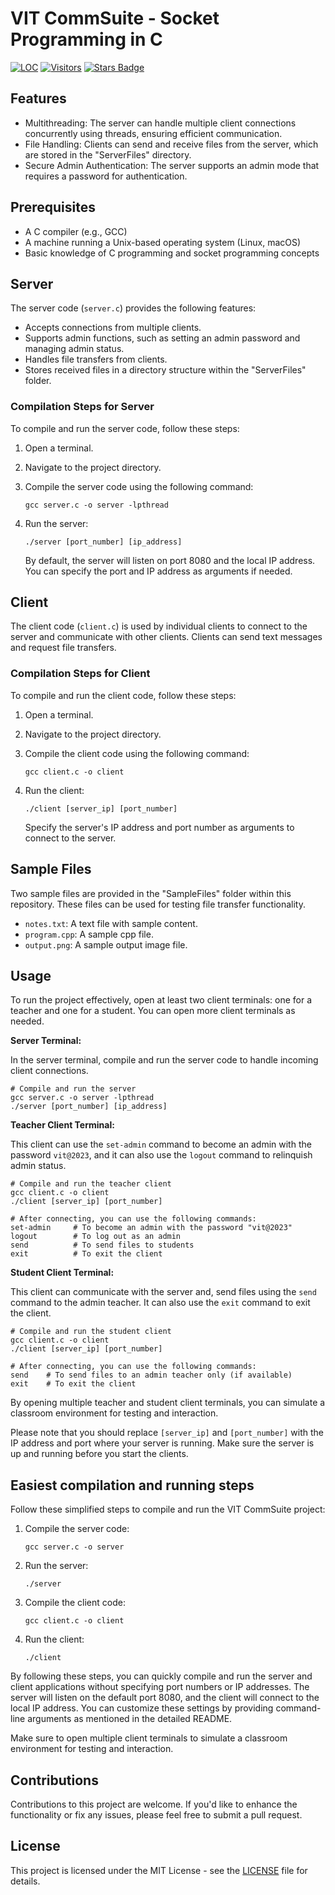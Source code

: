 # VIT CommSuite - Socket Programming in C
<a href="https://github.com/AtharvaKulkarniIT/VIT-CommSuite-socket-in-C"><img src="https://sloc.xyz/github/AtharvaKulkarniIT/VIT-CommSuite-socket-in-C" alt="LOC"/></a>
<a href="https://github.com/AtharvaKulkarniIT/VIT-CommSuite-socket-in-C"><img src="https://visitor-badge.laobi.icu/badge?page_id=AtharvaKulkarniIT.VIT-CommSuite-socket-in-C" alt="Visitors"/></a>
<a href="https://github.com/AtharvaKulkarniIT/VIT-CommSuite-socket-in-C/stargazers"><img src="https://img.shields.io/github/stars/AtharvaKulkarniIT/VIT-CommSuite-socket-in-C" alt="Stars Badge"/></a>

## Features

- Multithreading: The server can handle multiple client connections concurrently using threads, ensuring efficient communication.
- File Handling: Clients can send and receive files from the server, which are stored in the "ServerFiles" directory.
- Secure Admin Authentication: The server supports an admin mode that requires a password for authentication.

## Prerequisites

- A C compiler (e.g., GCC)
- A machine running a Unix-based operating system (Linux, macOS)
- Basic knowledge of C programming and socket programming concepts

## Server

The server code (`server.c`) provides the following features:

- Accepts connections from multiple clients.
- Supports admin functions, such as setting an admin password and managing admin status.
- Handles file transfers from clients.
- Stores received files in a directory structure within the "ServerFiles" folder.

### Compilation Steps for Server

To compile and run the server code, follow these steps:

1. Open a terminal.
2. Navigate to the project directory.
3. Compile the server code using the following command:

   ```shell
   gcc server.c -o server -lpthread
   ```

4. Run the server:

   ```shell
   ./server [port_number] [ip_address]
   ```

   By default, the server will listen on port 8080 and the local IP address. You can specify the port and IP address as arguments if needed.

## Client

The client code (`client.c`) is used by individual clients to connect to the server and communicate with other clients. Clients can send text messages and request file transfers.

### Compilation Steps for Client

To compile and run the client code, follow these steps:

1. Open a terminal.
2. Navigate to the project directory.
3. Compile the client code using the following command:

   ```shell
   gcc client.c -o client
   ```

4. Run the client:

   ```shell
   ./client [server_ip] [port_number]
   ```

   Specify the server's IP address and port number as arguments to connect to the server.

## Sample Files

Two sample files are provided in the "SampleFiles" folder within this repository. These files can be used for testing file transfer functionality.

- `notes.txt`: A text file with sample content.
- `program.cpp`: A sample cpp file.
- `output.png`: A sample output image file.

## Usage

To run the project effectively, open at least two client terminals: one for a teacher and one for a student. You can open more client terminals as needed.

**Server Terminal:**

In the server terminal, compile and run the server code to handle incoming client connections.

```shell
# Compile and run the server
gcc server.c -o server -lpthread
./server [port_number] [ip_address]
```

**Teacher Client Terminal:**

This client can use the `set-admin` command to become an admin with the password `vit@2023`, and it can also use the `logout` command to relinquish admin status.

```shell
# Compile and run the teacher client
gcc client.c -o client
./client [server_ip] [port_number]

# After connecting, you can use the following commands:
set-admin     # To become an admin with the password "vit@2023"
logout        # To log out as an admin
send          # To send files to students
exit          # To exit the client
```

**Student Client Terminal:**

This client can communicate with the server and, send files using the `send` command to the admin teacher. It can also use the `exit` command to exit the client.

```shell
# Compile and run the student client
gcc client.c -o client
./client [server_ip] [port_number]

# After connecting, you can use the following commands:
send    # To send files to an admin teacher only (if available)
exit    # To exit the client
```

By opening multiple teacher and student client terminals, you can simulate a classroom environment for testing and interaction.

Please note that you should replace `[server_ip]` and `[port_number]` with the IP address and port where your server is running. Make sure the server is up and running before you start the clients.

## Easiest compilation and running steps

Follow these simplified steps to compile and run the VIT CommSuite project:

1. Compile the server code:
   ```shell
   gcc server.c -o server
   ```

2. Run the server:
   ```shell
   ./server
   ```

3. Compile the client code:
   ```shell
   gcc client.c -o client
   ```

4. Run the client:
   ```shell
   ./client
   ```

By following these steps, you can quickly compile and run the server and client applications without specifying port numbers or IP addresses. The server will listen on the default port 8080, and the client will connect to the local IP address. You can customize these settings by providing command-line arguments as mentioned in the detailed README.

Make sure to open multiple client terminals to simulate a classroom environment for testing and interaction.

## Contributions

Contributions to this project are welcome. If you'd like to enhance the functionality or fix any issues, please feel free to submit a pull request.

## License

This project is licensed under the MIT License - see the [LICENSE](LICENSE) file for details.
